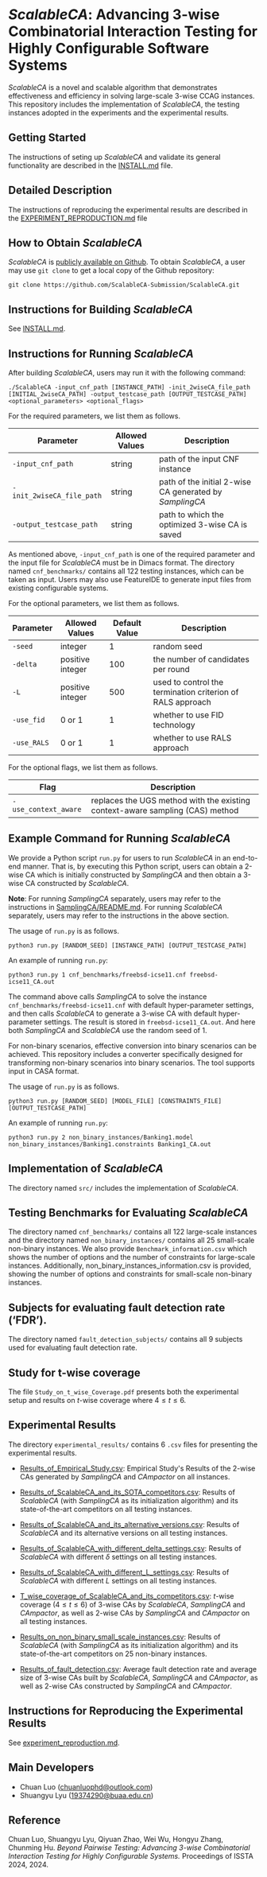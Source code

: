 # *ScalableCA*: Advancing 3-wise Combinatorial Interaction Testing for Highly Configurable Software Systems

*ScalableCA* is a novel and scalable algorithm that demonstrates effectiveness and efficiency in solving large-scale 3-wise CCAG instances. This repository includes the implementation of *ScalableCA*, the testing instances adopted in the experiments and the experimental results.


## Getting Started

The instructions of seting up *ScalableCA* and validate its general functionality are described in the [INSTALL.md](./INSTALL.md) file.

## Detailed Description

The instructions of reproducing the experimental results are described in the [EXPERIMENT_REPRODUCTION.md](./EXPERIMENT_REPRODUCTION.md) file

## How to Obtain *ScalableCA*

*ScalableCA* is [publicly available on Github](https://github.com/ScalableCA-Submission/ScalableCA). To obtain *ScalableCA*, a user may use `git clone` to get a local copy of the Github repository:

```
git clone https://github.com/ScalableCA-Submission/ScalableCA.git
```

## Instructions for Building *ScalableCA*

See [INSTALL.md](./INSTALL.md).

## Instructions for Running *ScalableCA*

After building *ScalableCA*, users may run it with the following command: 

```
./ScalableCA -input_cnf_path [INSTANCE_PATH] -init_2wiseCA_file_path  [INITIAL_2wiseCA_PATH] -output_testcase_path [OUTPUT_TESTCASE_PATH] <optional_parameters> <optional_flags>
```

For the required parameters, we list them as follows. 

| Parameter | Allowed Values | Description |
| - | - | - |
| `-input_cnf_path` | string | path of the input CNF instance |
| `-init_2wiseCA_file_path` | string | path of the initial 2-wise CA generated by *SamplingCA* |
| `-output_testcase_path` | string | path to which the optimized 3-wise CA is saved |

As mentioned above, `-input_cnf_path` is one of the required parameter and the input file for *ScalableCA* must be in Dimacs format. The directory named `cnf_benchmarks/` contains all 122 testing instances, which can be taken as input. Users may also use FeatureIDE to generate input files from existing configurable systems.

For the optional parameters, we list them as follows.

| Parameter | Allowed Values | Default Value | Description | 
| - | - | - | - |
| `-seed` | integer | 1 | random seed |
| `-delta` | positive integer | 100 | the number of candidates per round |
| `-L` | positive integer | 500 | used to control the termination criterion of RALS approach |
| `-use_fid` | 0 or 1 | 1 | whether to use FID technology |
|  `-use_RALS` | 0 or 1 | 1 | whether to use RALS approach |

For the optional flags, we list them as follows.

| Flag | Description | 
| - | - |
| `-use_context_aware` | replaces the UGS method with the existing context-aware sampling (CAS) method |

## Example Command for Running *ScalableCA*

We provide a Python script `run.py` for users to run *ScalableCA* in an end-to-end manner. That is, by executing this Python script, users can obtain a 2-wise CA which is initially constructed by *SamplingCA* and then obtain a 3-wise CA constructed by *ScalableCA*.

**Note**: For running *SamplingCA* separately, users may refer to the instructions in [SamplingCA/README.md](./SamplingCA/README.md). For running *ScalableCA* separately, users may refer to the instructions in the above section.

The usage of `run.py` is as follows.

```
python3 run.py [RANDOM_SEED] [INSTANCE_PATH] [OUTPUT_TESTCASE_PATH]
```

An example of running `run.py`:

```
python3 run.py 1 cnf_benchmarks/freebsd-icse11.cnf freebsd-icse11_CA.out
```

The command above calls *SamplingCA* to solve the instance `cnf_benchmarks/freebsd-icse11.cnf` with default hyper-parameter settings, and then calls *ScalableCA* to generate a 3-wise CA with default hyper-parameter settings. The result is stored in `freebsd-icse11_CA.out`. And here both *SamplingCA* and *ScalableCA* use the random seed of 1.

For non-binary scenarios, effective conversion into binary scenarios can be achieved. This repository includes a converter specifically designed for transforming non-binary scenarios into binary scenarios. The tool supports input in CASA format.

The usage of `run.py` is as follows.

```
python3 run.py [RANDOM_SEED] [MODEL_FILE] [CONSTRAINTS_FILE] [OUTPUT_TESTCASE_PATH]
```

An example of running `run.py`:

```
python3 run.py 2 non_binary_instances/Banking1.model non_binary_instances/Banking1.constraints Banking1_CA.out
```

## Implementation of *ScalableCA*

The directory named `src/` includes the implementation of *ScalableCA*.

## Testing Benchmarks for Evaluating *ScalableCA*

The directory named `cnf_benchmarks/` contains all 122 large-scale instances and the directory named `non_binary_instances/` contains all 25 small-scale non-binary instances. We also provide `Benchmark_information.csv` which shows the number of options and the number of constraints for large-scale instances. Additionally, non_binary_instances_information.csv is provided, showing the number of options and constraints for small-scale non-binary instances.

## Subjects for evaluating fault detection rate (‘FDR’).

The directory named `fault_detection_subjects/` contains all 9 subjects used for evaluating fault detection rate.

## Study for t-wise coverage

The file `Study_on_t_wise_Coverage.pdf` presents both the experimental setup and results on $t$-wise coverage where $4\leq t\leq 6$.

## Experimental Results

The directory `experimental_results/` contains 6 `.csv` files for presenting the experimental results.

+ [Results_of_Empirical_Study.csv](https://github.com/ScalableCA-Submission/ScalableCA/blob/main/experimental_results/Results_of_Empirical_Study.csv): Empirical Study's Results of the 2-wise CAs generated by *SamplingCA* and *CAmpactor* on all instances.

+ [Results_of_ScalableCA_and_its_SOTA_competitors.csv](https://github.com/ScalableCA-Submission/ScalableCA/blob/main/experimental_results/Results_of_ScalableCA_and_its_SOTA_competitors.csv): Results of *ScalableCA* (with *SamplingCA* as its initialization algorithm) and its state-of-the-art competitors on all testing instances.

+ [Results_of_ScalableCA_and_its_alternative_versions.csv](https://github.com/ScalableCA-Submission/ScalableCA/blob/main/experimental_results/Results_of_ScalableCA_and_its_alternative_versions.csv): Results of *ScalableCA* and its alternative versions on all testing instances.

+ [Results_of_ScalableCA_with_different_delta_settings.csv](https://github.com/ScalableCA-Submission/ScalableCA/blob/main/experimental_results/Results_of_ScalableCA_with_different_delta_settings.csv): Results of *ScalableCA* with different $\delta$ settings on all testing instances.

+ [Results_of_ScalableCA_with_different_L_settings.csv](https://github.com/ScalableCA-Submission/ScalableCA/blob/main/experimental_results/Results_of_ScalableCA_with_different_L_settings.csv): Results of *ScalableCA* with different $L$ settings on all testing instances.

+ [T_wise_coverage_of_ScalableCA_and_its_competitors.csv](https://github.com/ScalableCA-Submission/ScalableCA/blob/main/experimental_results/T_wise_coverage_of_ScalableCA_and_its_competitors.csv): *t*-wise coverage ($4 \leq t \leq 6$) of 3-wise CAs by *ScalableCA*, *SamplingCA* and *CAmpactor*, as well as 2-wise CAs by *SamplingCA* and *CAmpactor* on all testing instances. 

+ [Results_on_non_binary_small_scale_instances.csv](https://github.com/ScalableCA-Submission/ScalableCA/blob/main/experimental_results/Results_on_non_binary_small_scale_instances.csv): Results of *ScalableCA* (with *SamplingCA* as its initialization algorithm) and its state-of-the-art competitors on 25 non-binary instances.

+ [Results_of_fault_detection.csv](https://github.com/ScalableCA-Submission/ScalableCA/blob/main/experimental_results/Results_of_fault_detection.csv): Average fault detection rate and average size of 3-wise CAs built by *ScalableCA*, *SamplingCA* and *CAmpactor*, as well as 2-wise CAs constructed by *SamplingCA* and *CAmpactor*. 

## Instructions for Reproducing the Experimental Results

See [experiment_reproduction.md](./experiment_reproduction.md).

## Main Developers

- Chuan Luo (<chuanluophd@outlook.com>)
- Shuangyu Lyu (<19374290@buaa.edu.cn>)

## Reference

Chuan Luo, Shuangyu Lyu, Qiyuan Zhao, Wei Wu, Hongyu Zhang, Chunming Hu. *Beyond Pairwise Testing: Advancing 3-wise Combinatorial Interaction Testing for Highly Configurable Systems.* Proceedings of ISSTA 2024, 2024. 
